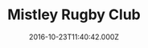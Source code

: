 ---
date: 2016-10-23T11:40:42.000Z
title: Mistley Rugby Club
latitude: 51.93898746491871
longitude: 1.0843263464369313
category: checkin
---